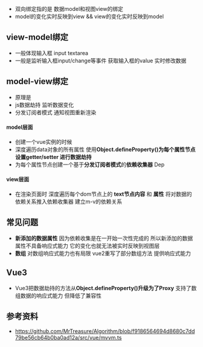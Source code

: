 - 双向绑定指的是 数据model和视图view的绑定
- model的变化实时反映到view && view的变化实时反映到model

## view-model绑定
- 一般体现输入框 input textarea
- 一般是监听输入框input/change等事件 获取输入框的value 实时修改数据

## model-view绑定
- 原理是
- js数据劫持 监听数据变化
- 分发订阅者模式 通知视图重新渲染

#### model层面
- 创建一个vue实例的时候
- 深度遍历data对象的所有属性 使用**Object.defineProperty()**为每个属性节点设置getter/setter 进行**数据劫持**
- 为每个属性节点创建一个基于**分发订阅者模式**的**依赖收集器** Dep

#### view层面
- 在渲染页面时 深度遍历每个dom节点上的 **text节点内容** 和 **属性** 将对数据的依赖关系推入依赖收集器 建立m-v的依赖关系

## 常见问题
- **新添加的数据属性** 因为依赖收集是在一开始一次性完成的 所以新添加的数据属性不具备响应式能力 它的变化也就无法被实时反映到视图层
- **数组** 对数组响应式能力也有局限 vue2重写了部分数组方法 提供响应式能力

## Vue3
- Vue3把数据劫持的方法从**Object.defineProperty()**升级为了**Proxy** 支持了数组数据的响应式能力 但降低了兼容性

## 参考资料
- <https://github.com/MrTreasure/Algorithm/blob/f9186564694d8680c7dd79be56cb64b0ba0ad12a/src/vue/mvvm.ts>
